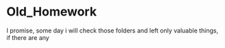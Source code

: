 # Old_Homework

I promise, some day i will check those folders and left only valuable things, if there are any
